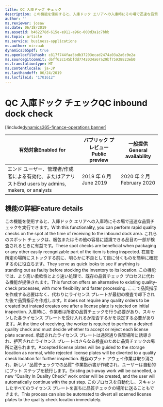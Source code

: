 ```yaml
---
title: QC 入庫ドック チェック
description: この機能を使用すると、入庫ドック エリアへの入庫時にその場で迅速な品質チェックを実行できます。
author: ''
ms.reviewer: josaw
ms.date: 06/18/2019
ms.assetid: b462278d-615e-e911-a96c-000d3a1c7bbb
ms.topic: article
ms.service: business-applications
ms.author: mirzaab
dynamics365pdf: true
ms.openlocfilehash: c817f744faa5bdb37203ecad2474a03a2a6c9e2a
ms.sourcegitcommit: d6ff62c145bfdd7742034a67a29bf75938823eb0
ms.translationtype: HT
ms.contentlocale: ja-JP
ms.lasthandoff: 06/24/2019
ms.locfileid: "1701612"
---
```

# <a name="qc-inbound-dock-check"></a><span data-ttu-id="75ba1-103">QC 入庫ドック チェック</span><span class="sxs-lookup"><span data-stu-id="75ba1-103">QC inbound dock check</span></span>
[!include[dynamics365-finance-operations banner](../includes/dynamics365-finance-operations.md)]

| <span data-ttu-id="75ba1-104">有効対象</span><span class="sxs-lookup"><span data-stu-id="75ba1-104">Enabled for</span></span>    |  <span data-ttu-id="75ba1-105">パブリック プレビュー</span><span class="sxs-lookup"><span data-stu-id="75ba1-105">Public preview</span></span> | <span data-ttu-id="75ba1-106">一般提供</span><span class="sxs-lookup"><span data-stu-id="75ba1-106">General availability</span></span> | 
| ---------- | ---------- |---------- |
|<span data-ttu-id="75ba1-107">エンド ユーザー、管理者/作成者による有効化、またはアナリスト</span><span class="sxs-lookup"><span data-stu-id="75ba1-107">End users by admins, makers, or analysts</span></span>|<span data-ttu-id="75ba1-108">2019 年 6 月</span><span class="sxs-lookup"><span data-stu-id="75ba1-108">June 2019</span></span>| <span data-ttu-id="75ba1-109">2020 年 2 月</span><span class="sxs-lookup"><span data-stu-id="75ba1-109">February 2020</span></span>|






## <a name="feature-details"></a><span data-ttu-id="75ba1-110">機能の詳細</span><span class="sxs-lookup"><span data-stu-id="75ba1-110">Feature details</span></span>
<!--feature detail start -->
<span data-ttu-id="75ba1-111">この機能を使用すると、入庫ドック エリアへの入庫時にその場で迅速な品質チェックを実行できます。</span><span class="sxs-lookup"><span data-stu-id="75ba1-111">With this functionality, you can perform rapid quality checks on the spot at the time of receiving to the inbound dock area.</span></span> <span data-ttu-id="75ba1-112">これらのスポット チェックは、梱包またはその他の容易に認識できる品目の一部が検査されるときに有益です。</span><span class="sxs-lookup"><span data-stu-id="75ba1-112">These spot checks are beneficial when packaging or any other easily recognizable part of the item is being inspected.</span></span> <span data-ttu-id="75ba1-113">在庫を所定の場所にストックする前に、明らかに不良として目に付くものを簡単に確認するのに役立ちます。</span><span class="sxs-lookup"><span data-stu-id="75ba1-113">They serve as quick looks to see if anything is standing out as faulty before stocking the inventory to its location.</span></span> <span data-ttu-id="75ba1-114">この機能では、より高い柔軟性とより速い処理で、既存の品質チェック プロセスに代わる機能が提供されます。</span><span class="sxs-lookup"><span data-stu-id="75ba1-114">This function offers an alternative to existing quality-check processes, with more flexibility and faster processing.</span></span> <span data-ttu-id="75ba1-115">ここで品質指示を作成する必要はなく、代わりにライセンス プレートが最初の検査で却下された後で品質指示を作成します。</span><span class="sxs-lookup"><span data-stu-id="75ba1-115">It does not require any quality orders to be created but instead creates one after a license plate is rejected on initial inspection.</span></span> <span data-ttu-id="75ba1-116">入庫時に、作業者は所定の品質チェックを行う必要があり、スキャンした各ライセンス プレートを受け入れるか拒否するかを決定する必要があります。</span><span class="sxs-lookup"><span data-stu-id="75ba1-116">At the time of receiving, the worker is required to perform a desired quality check and must decide whether to accept or reject each license plate scanned.</span></span> <span data-ttu-id="75ba1-117">承認されたライセンス プレートは通常通り保管場所に誘導され、拒否されたライセンス プレートはさらなる検査のために品質チェックの場所に送られます。</span><span class="sxs-lookup"><span data-stu-id="75ba1-117">Accepted license plates will be guided to the storage location as normal, while rejected license plates will be diverted to a quality check location for further inspection.</span></span> <span data-ttu-id="75ba1-118">既存のプット アウェイ作業は取り消され、新しい "品質チェックでの品質" 作業指示書が作成され、ユーザーは自動的にプット ステップを続行します。</span><span class="sxs-lookup"><span data-stu-id="75ba1-118">Existing put-away work will be cancelled, a new “Quality In Quality Check” work order will be created, and the user will automatically continue with the put step.</span></span> <span data-ttu-id="75ba1-119">このプロセスを自動化し、スキャンしたすべてのライセンス プレートを直ちに品質チェックの場所に送ることもできます。</span><span class="sxs-lookup"><span data-stu-id="75ba1-119">This process can also be automated to divert all scanned license plates to the quality check location immediately.</span></span>
<!--feature detail end -->










